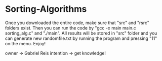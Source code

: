 # Sorting-Algorithms

Once you downloaded the entire code, make sure that "src" and "rsrc" folders exist.
Then you can run the code by "gcc -o main main.c sorting_alg.c" and "./main".
All results will be stored in "src" folder and you can generate new randomfile.txt by running the program and pressing "11" on the menu.
Enjoy!








owner -> Gabriel Reis
intention -> get knowledge!
